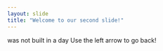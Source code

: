 ```yaml
---
layout: slide
title: "Welcome to our second slide!"
---
```

was not built in a day
Use the left arrow to go back!

